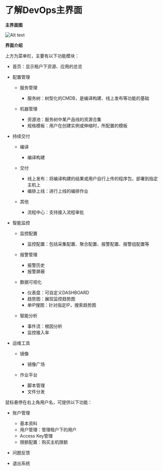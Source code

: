 # 了解DevOps主界面

**主界面图**
 
![Alt text](https://github.com/jdcloudcom/cn/blob/DevOps/image/DevOps/Operation3.png)

**界面介绍**

上方为菜单栏，主要有以下功能模块：

- 首页：显示租户下资源、应用的总览

- 配置管理

  - 服务管理
    * 服务树：树型化的CMDB，是编译构建、线上发布等功能的基础
    
  - 机器管理  
    * 资源池：服务树中某产品线的资源合集
    * 规格模板：用户在创建实例或伸缩时，所配置的模板
    
- 持续交付

  - 编译  
    * 编译构建
    
  - 交付  
    * 线上发布：将编译构建的结果或用户自行上传的程序包，部署到指定主机上
    * 编排上线：进行上线的编排作业
    
  - 其他  
    * 流程中心：支持接入流程审批
    
- 智能监控

  - 监控配置  
    * 监控配置：包括采集配置、聚合配置、报警配置、报警组配置等
    
  - 报警管理  
    * 报警历史
    * 报警屏蔽
    
  - 数据可视化  
    * 仪表盘：可自定义DASHBOARD
    * 趋势图：展现监控趋势图
    * 单IP搜图：针对指定IP，搜索趋势图
    
  - 智能分析  
    * 事件流：根因分析
    * 监控接入率
    
- 运维工具

  - 镜像  
    * 镜像广场
    
  - 作业平台  
    * 脚本管理
    * 文件分发

鼠标悬停在右上角用户名，可提供以下功能：

- 账户管理
  - 基本资料
  - 用户管理：管理租户下的用户
  - Access Key管理
  - 限额配置：购买主机限额
  
- 问题反馈

- 退出系统
